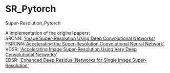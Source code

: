 # SR_Pytorch
 Super-Resolution_Pytorch

A implementation of the original papers:  
SRCNN: ['Image Super-Resolution Using Deep Convolutional Networks'](https://arxiv.org/abs/1501.00092)  
FSRCNN:['Accelerating the Super-Resolution Convolutional Neural Network'](http://mmlab.ie.cuhk.edu.hk/projects/FSRCNN.html)  
VDSR: ['Accelerating Image Super-Resolution Using Very Deep Convolutional Networks'](https://cv.snu.ac.kr/research/VDSR/)  
EDSR: ['Enhanced Deep Residual Networks for Single Image Super-Resolution'](https://arxiv.org/abs/1707.02921)  

